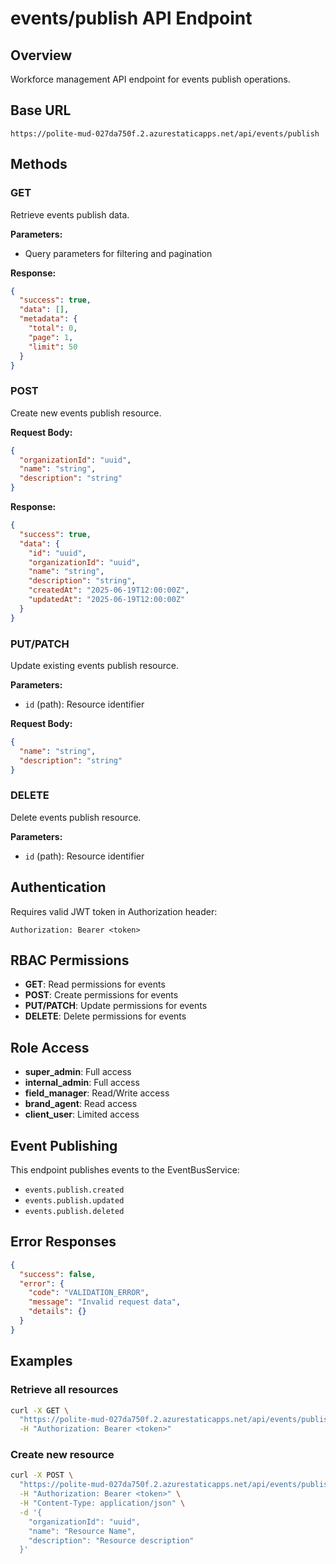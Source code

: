 # events/publish API Endpoint

## Overview

Workforce management API endpoint for events publish operations.

## Base URL

```
https://polite-mud-027da750f.2.azurestaticapps.net/api/events/publish
```

## Methods

### GET

Retrieve events publish data.

**Parameters:**

- Query parameters for filtering and pagination

**Response:**

```json
{
  "success": true,
  "data": [],
  "metadata": {
    "total": 0,
    "page": 1,
    "limit": 50
  }
}
```

### POST

Create new events publish resource.

**Request Body:**

```json
{
  "organizationId": "uuid",
  "name": "string",
  "description": "string"
}
```

**Response:**

```json
{
  "success": true,
  "data": {
    "id": "uuid",
    "organizationId": "uuid",
    "name": "string",
    "description": "string",
    "createdAt": "2025-06-19T12:00:00Z",
    "updatedAt": "2025-06-19T12:00:00Z"
  }
}
```

### PUT/PATCH

Update existing events publish resource.

**Parameters:**

- `id` (path): Resource identifier

**Request Body:**

```json
{
  "name": "string",
  "description": "string"
}
```

### DELETE

Delete events publish resource.

**Parameters:**

- `id` (path): Resource identifier

## Authentication

Requires valid JWT token in Authorization header:

```
Authorization: Bearer <token>
```

## RBAC Permissions

- **GET**: Read permissions for events
- **POST**: Create permissions for events
- **PUT/PATCH**: Update permissions for events
- **DELETE**: Delete permissions for events

## Role Access

- **super_admin**: Full access
- **internal_admin**: Full access
- **field_manager**: Read/Write access
- **brand_agent**: Read access
- **client_user**: Limited access

## Event Publishing

This endpoint publishes events to the EventBusService:

- `events.publish.created`
- `events.publish.updated`
- `events.publish.deleted`

## Error Responses

```json
{
  "success": false,
  "error": {
    "code": "VALIDATION_ERROR",
    "message": "Invalid request data",
    "details": {}
  }
}
```

## Examples

### Retrieve all resources

```bash
curl -X GET \
  "https://polite-mud-027da750f.2.azurestaticapps.net/api/events/publish" \
  -H "Authorization: Bearer <token>"
```

### Create new resource

```bash
curl -X POST \
  "https://polite-mud-027da750f.2.azurestaticapps.net/api/events/publish" \
  -H "Authorization: Bearer <token>" \
  -H "Content-Type: application/json" \
  -d '{
    "organizationId": "uuid",
    "name": "Resource Name",
    "description": "Resource description"
  }'
```
